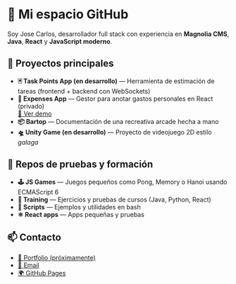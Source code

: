 # 👋 Mi espacio GitHub

Soy Jose Carlos, desarrollador full stack con experiencia en **Magnolia CMS**, **Java**, **React** y **JavaScript moderno**.

## 🚀 Proyectos principales

- **🃏 Task Points App (en desarrollo)** — Herramienta de estimación de tareas (frontend + backend con WebSockets)
- **💸 Expenses App** — Gestor para anotar gastos personales en React (privado)  
  [🔗 Ver demo](https://github.com/jcarlosab/dev-playground/tree/main/react-apps/expenses-app-demo)
- **📦 Bartop** — Documentación de una recreativa arcade hecha a mano
- **🛸 Unity Game (en desarrollo)** — Proyecto de videojuego 2D estilo *galaga*

## 🧪 Repos de pruebas y formación

- **🕹️ JS Games** — Juegos pequeños como Pong, Memory o Hanoi usando ECMAScript 6
- **🧠 Training** — Ejercicios y pruebas de cursos (Java, Python, React)
- **🧪 Scripts** — Ejemplos y utilidades en bash
- **⚛️ React apps** — Apps pequeñas y pruebas

## 

## 📫 Contacto

- [🔗 Portfolio (próximamente)](#)
- [📧 Email](josecarlos.dev@outlook.es)
- [🌍 GitHub Pages](https://jcarlosab.github.io)
